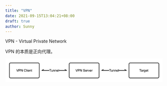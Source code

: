 ```yaml
---
title: "VPN"
date: 2021-09-15T13:04:21+08:00
draft: true
author: Sunny
---
```


VPN - Virtual Private Network

VPN 的本质是正向代理。

![](draw-workflow.png)

